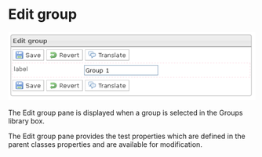 <!--
parent:
    title: Manage_Groups
author:
    - 'Jérôme Bogaerts'
created_at: '2012-04-03 15:28:14'
updated_at: '2013-03-13 13:59:01'
tags:
    - 'Manage Groups'
-->

Edit group
==========

![](../resources/groups-edit.png)

The Edit group pane is displayed when a group is selected in the Groups library box.

The Edit group pane provides the test properties which are defined in the parent classes properties and are available for modification.

